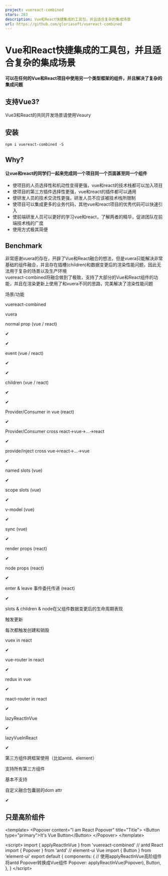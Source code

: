 ```yaml
---
project: vuereact-combined
stars: 283
description: Vue和React快捷集成的工具包，并且适合复杂的集成场景
url: https://github.com/gloriasoft/vuereact-combined
---
```


Vue和React快捷集成的工具包，并且适合复杂的集成场景
=============================

#### 可以在任何的Vue和React项目中使用另一个类型框架的组件，并且解决了复杂的集成问题

支持Vue3?
-------

Vue3和React的共同开发场景请使用Veaury

安装
--

```
npm i vuereact-combined -S
```

Why?
----

#### 让vue和react的同学们一起来完成同一个项目同一个页面甚至同一个组件

-   使项目的人员选择性和机动性变得更强，vue和react的技术栈都可以加入项目
-   使项目的第三方插件选择性更强，vue和react的插件都可以通用
-   使研发人员的技术交流性更强，研发人员不应该被技术栈所限制
-   使项目可以集成更多的业务代码，其他vue和react项目的优秀代码可以快速引入
-   使前端研发人员可以更好的学习vue和react，了解两者的精华，促进团队在前端技术栈的广度
-   使用方式极其简便

Benchmark
---------

非常感谢vuera的存在，开辟了Vue和React融合的想法，但是vuera只能解决非常基础的组件融合，并且存在插槽(children)和数据变更后的渲染性能问题，因此无法用于复杂的场景以及生产环境  
vuereact-combined将融合做到了极致，支持了大部分的Vue和React组件的功能，并且在渲染更新上使用了和vuera不同的思路，完美解决了渲染性能问题

场景/功能

vuereact-combined

vuera

normal prop (vue / react)

✔

✔

event (vue / react)

✔

✔

children (vue / react)

✔

✔

Provider/Consumer in vue (react)

✔

Provider/Consumer cross react->vue->...->react

✔

provide/inject cross vue->react->...->vue

✔

named slots (vue)

✔

scope slots (vue)

✔

v-model (vue)

✔

sync (vue)

✔

render props (react)

✔

node props (react)

✔

enter & leave 事件委托传递 (react)

✔

slots & children & node在父组件数据变更后的生命周期表现

触发更新

每次都触发创建和销毁

vuex in react

✔

vue-router in react

✔

redux in vue

✔

react-router in react

✔

lazyReactInVue

✔

lazyVueInReact

✔

第三方组件跨框架使用（比如antd、element）

支持所有第三方组件

基本不支持

自定义融合包囊层的dom attr

✔

只是高阶组件
------

<!--Vue File\-->
<template\>
  <Popover content\="I am React Popover" title\="Title"\>
    <Button type\="primary"\>It's Vue Button</Button\>
  </Popover\>
</template\>

<script\>
import { applyReactInVue } from 'vuereact-combined'
// antd React
import { Popover } from 'antd'
// element-ui Vue
import { Button } from 'element-ui'
export default {
  components: {
    // 使用applyReactInVue高阶组件将antd Popover转换成Vue组件
    Popover: applyReactInVue(Popover),
    Button,
  },
}
</script\>

<style scoped>
</style\>

// React JSX File
import React, { useState } from 'react'
// element-ui DatePicker Vue
import { DatePicker } from 'element-ui'
import { applyVueInReact } from 'vuereact-combined'

// 使用applyVueInReact高阶组件讲element-ui DatePicker转换成React组件
const ElDatePicker \= applyVueInReact(DatePicker)
export default function() {
  const \[timeValue, setTimeValue\] \= useState(Date.now())
  return <ElDatePicker
    {/\* Vue组件的v-model在React中的用法 \*/}
    $model\={{
        value: timeValue,
        setter: (val) \=> { setTimeValue(val) },
    }}
    type\="date"
    placeholder\="选择日期"/>
}

使用场景
----

最基本的，项目中至少应该存在`vue@^2.6`、`react@^16.3`、`react-dom@^16.3`

### Vue项目中使用第三方的React组件

第三方的react组件已经是通过`babel`进行过处理，不包含React的`jsx`  
此情况下，可以直接在项目中使用applyReactInVue对第三方的React组件进行处理

### React项目中使用第三方的Vue组件

第三方的Vue组件已经是通过`vue-loader`和`babel`进行过处理，不包含`.vue`文件以及Vue的`jsx`  
此情况下，可以直接在项目中使用applyVueInReact对第三方的Vue组件进行处理

### 复杂情况(项目中同时安装和配置react和vue的相关环境)

此情况可以在一个项目中同时开发编写React和Vue的组件代码，由于需要同时具备两种技术栈所依赖的环境，因此需要对项目的构建（一般是`webpack`的配置）和`babel.config.js`进行一些配置上的修改  
可以参考以下案例

-   如果是通过vue-cli3创建的项目  
    请参考 https://github.com/devilwjp/vuereact-for-vuecli3-demo
-   如果通过react-create-app创建的项目（react版本需要>=16.3）  
    请参考 https://github.com/devilwjp/vuereact-for-cra-demo

属性传递
----

在React中正常的使用React的方式向Vue组件传递属性和children

// React JSX File
import React, { useState } from 'react'
// element-ui Vue
import { Button, ButtonGroup } from 'element-ui'
import { applyVueInReact } from 'vuereact-combined'

const ElButton \= applyVueInReact(Button)
const ElButtonGroup \= applyVueInReact(ButtonGroup)

export default function() {
    
  const \[type, setType\] \= useState('primary')
  const \[disabled, setDisabled\] \= useState(false)
  const \[content, setContent\] \= useState('提交')
    
  return <ElButtonGroup\>
    <ElButton type\="danger" disabled\>提交</ElButton\>
    <ElButton type\={type} disabled\={disabled}\>提交</ElButton\>
    <ElButton type\="danger"\>{content}</ElButton\>
  </ElButtonGroup\>
}

在Vue中正常的使用Vue的方式向React组件传递属性和插槽

<!--Vue File\-->
<template\>
  <Popover :content\="content" :title\="title"\>
    {{popoverChildren}}
  </Popover\>
</template\>

<script\>
import { applyReactInVue } from 'vuereact-combined'
// antd React
import { Popover } from 'antd'
export default {
  data() {
    return {
      content: 'I am React Popover',
      title: 'Title',
      popoverChildren: \`hover me!\`,
    }
  },
  components: {
    // 使用applyReactInVue高阶组件将antd Popover转换成Vue组件
    Popover: applyReactInVue(Popover)
  },
}
</script\>

<style scoped>
</style\>

在React中使用Vue组件的v-model和sync修饰符
------------------------------

// React JSX File
import React, { useState } from 'react'
// element-ui DatePicker Vue
import { DatePicker } from 'element-ui'
// 一个开放sync修饰符属性的Vue组件
import VueComponent from './VueComponent.vue'
import { applyVueInReact } from 'vuereact-combined'

const ElDatePicker \= applyVueInReact(DatePicker)
const VueComponentInReact \= applyVueInReact(VueComponent)

export default function() {
  const \[timeValue, setTimeValue\] \= useState(Date.now())
  const \[timeValue1, setTimeValue1\] \= useState(Date.now())
  // Vue组件的v-model在React中的用法
  const $model \= {
    value: timeValue,
    setter: (val) \=> { setTimeValue(val) },
  }
  // Vue组件的sync在React中的用法
  const $sync \= {
    props1: {
      value: timeValue1,
      setter: (val) \=> { setTimeValue1(val) },
    }
  }
  return <div\>
    <ElDatePicker $model\={$model} type\="date" placeholder\="选择日期"/>
    <VueComponentInReact $sync\={$sync} />
  </div\>
}

使用`$model`属性传递一个对象  
`$model`  
**Type:** `{value: state, setter: (val: nextState) => void}`  
其中`value`就是要传入给v-model的状态值，`setter`就是子组件向父组件发出修改状态值的触发函数，这个函数应该是个纯函数，不应该包含其他逻辑，确保函数内容仅仅只用于修改状态值  
`$sync`  
**Type:** `{[propName: {value: state, setter: (val: nextState) => void}]}`

在React中使用Vue组件的作用域插槽和具名插槽
-------------------------

// React JSX File
import React, { useState } from 'react'
// 一个开放具名插槽和作用域插槽的vue组件
import VueComponent from './VueComponent.vue'
import { applyVueInReact } from 'vuereact-combined'

const VueComponentInReact \= applyVueInReact(VueComponent)
export default function() {
  // 具名插槽
  const $slots \= {
      slotA: <div\>具名插槽A</div\>,
      slotB: <div\>具名插槽B</div\>
  }
  // 作用域插槽
  const $scopedSlots \= {
      slotC: (context) \=> <div\>我是作用域插槽C：{context.value}</div\>
  }
  return <div\>
    <VueComponentInReact $slots\={$slots} $scopedSlots\={$scopedSlots}\>
      <h1\>我是普通的插槽</h1\>
    </VueComponentInReact\>
  </div\>
}

`$slots` 具名插槽属性  
**Type:** {\[slotName: string\]: ReactNode}  
`$scopedSlots` 作用域插槽属性  
**Type:** {\[slotName: string\]: (context: RenderPropsContext) => ReactElement | ReactComponent}

在Vue组件中向React组件传递ReactNode类型的属性和renderProps类型的属性
------------------------------------------------

<!--Vue File\-->
<template\>
  <ReactComponentInVue\>
    我是普通children
    <!--  等同于向react组件传入 slotA={<span>我是ReactNode类型的slotA属性</span>}  \-->
    <template v-slot:slotA\>
      <span\>我是ReactNode类型的slotA属性</span\>
    </template\>
    <!--  等同于向react组件传入 slotB={<span>我是ReactNode类型的slotA属性</span>}  \-->
    <template v-slot:slotB\>
      <span\>我是ReactNode类型的slotB属性</span\>
    </template\>
    <!--  等同于向react组件传入 slotC={(context) => <span>我是renderProps类型：{{context.value}}</span>}  \-->
    <template v-slot:slotC\="context"\>
      <span\>我是renderProps类型：{{context.value}}</span\>
    </template\>
  </ReactComponentInVue\>
</template\>

<script\>
import { applyReactInVue } from 'vuereact-combined'
// 一个开放ReactNode类型属性和renderProps类型属性的React组件
import ReactComponent from './ReactComponent'
export default {
  components: {
    ReactComponentInVue: applyReactInVue(ReactComponent)
  }
}
</script\>

applyReactInVue会将ReactNode类型的属性转会为Vue的具名插槽，将renderProps类型的属性转换为作用域插槽，具名插槽和作用域插槽的插槽名就是属性名

在Vue组件中调用React组件的Context/Provider
---------------------------------

<!--Vue File\-->
<template\>
  <MyProvider :value\="content"\>
    <Button\>Vue按钮</Button\>
    <!--  React组件中可以正常的使用Consumer消费Context  \-->
    <ReactComponentInVue/>
  </MyProvider\>
</template\>

<script\>
import { applyReactInVue } from 'vuereact-combined'
// React Context
import MyContext from "./MyContext"
import {Button} from 'element-ui'
import ReactComponent from './ReactComponent'
export default {
  data() {
    return {
      content: 'hahahahaha!'
    }
  },
  components: {
    Button,
    ReactComponentInVue: applyReactInVue(ReactComponent),
    // 把Provider当作React组件直接转换
    MyProvider: applyReactInVue(MyContext.Provider),
  }
}
</script\>

VueContainer，在React组件中使用Vue的动态组件
--------------------------------

VueContainer是一个高阶组件，通过component属性直接渲染Vue组件

// React JSX File
import React, { useState, useEffect } from 'react'
import VueComponent1 from './VueComponent1.vue'
import VueComponent2 from './VueComponent2.vue'
import { VueContainer } from 'vuereact-combined'

const ElButton \= applyVueInReact(Button)
const ElButtonGroup \= applyVueInReact(ButtonGroup)

export default function() {
  const \[vueComponent, setVueComponent\] \= useState(VueComponent1)
  useEffect(() \=> {
    // 3秒之后换成VueComponent2组件
    setTimeout(() \=> {
      setVueComponent(VueComponent2)
    }, 3000)
  }, \[\])
  const prop1 \= '属性1'
  const prop2 \= '属性2'
  return <div\>
      <VueContainer component\={vueComponent} prop1\={prop1} prop2\={prop2}/>
      {/\* component属性为string类型时，表示使用vue的全局组件，以下的例子表示在react组件中使用vue-router的<router-view/> \*/}
      <VueContainer component\="RouterView"/>
  </div\>
}

在React组件中使用Vue组件的事件
-------------------

注意：这里没有使用onEvent的属性传递方法，因为无法排除vue组件有属性与此种用法重名的可能

// React JSX File
import React, { useState } from 'react'
// 一个开放了某些事件的Vue组件
import VueComponent from './VueComponent.vue'
import { applyVueInReact } from 'vuereact-combined'

const VueComponentInReact \= applyVueInReact(VueComponent)

export default function() {
    const click \= () \=> {
        console.log('click')
    }
    const mouseEnter \= () \=> {
        console.log('mouseEnter')
    }
    const customEvent \= () \=> {
        console.log('mouseEnter')
    }
    // 通过on属性传递将事件所对应的函数传递给vue组件
    // 以下的代码等于同于vue中v-on="{click, mouseEnter, customEvent}"
    return <VueComponentInReact on\={{click, mouseEnter, customEvent}}/>
}

applyRedux
----------

作用：使得所有的Vue组件可以使用redux的状态管理 对工具包开启redux状态管理，这个场景一般存在于以React为主的项目中，为了使Vue组件也可以共享到redux，需要在项目的入口文件引入applyRedux方法（整个项目应该只引一次），将redux的store以及redux的context作为参数传入（或者至少在redux的Provider高阶组件引入的地方使用applyRedux方法）

// 第二个参数是redux的context，之所以需要传第二个参数，是因为有如下场景
// Provider -> ReactCom1 -> VueCom1 -> ReactCom2
// Provider无法直接透过Vue组件传递给之后的React组件，所以applyRedux提供了第二个参数，作用就是可以使通过Vue组件之后的React组件继续可以获取到redux的context
import { ReactReduxContext } from 'react-redux'
import store from '../reactComponents/reduxStore'
applyRedux({ store, ReactReduxContext })

#### store.js

// 原生的redux store的创建方式
import { createStore } from 'redux'
import someCombineReducer from './reducer' // 建议通过react-redux的combineReducer输出
let store \= createStore(someCombineReducer)
export default store

React组件连接redux的方式这里就不再做介绍了，应该使用react-redux的connect方法  
这里介绍Vue组件如何使用redux，工具包尽可能的实现了vue组件使用vuex的方式去使用redux，通过vm.$redux可以在组件实例里获取到redux状态管理

<template\>
  <div\>
    redux状态testState1: {{$redux.state.testState1}}
  </div\>
</template\>

<script\>
export default {
  name: 'demo3',
  mounted () {
    // 打印redux的testState2状态值
    console.log(this.$redux.state.testState2)
    // 五秒后将testState1修改成8888
    // 需要在reducer里存在一个action的type为test1可以修改testState1
    // 这里需要按照标准的redux的action标准（必须有type）触发dispatch
    setTimeout(() \=> {
      this.$redux.dispatch({
        type: 'test1',
        value: 8888
      })
    }, 5000)
  }
}
</script\>

applyVuex
---------

作用：使得所有的Redux组件可以使用Vuex的状态管理  
对工具包开启vuex状态管理，这个场景一般存在于以Vue为主的项目中，为了使React组件也可以共享到vuex，需要在项目的入口文件引入applyVuex方法（整个项目应该只引一次），将vuex的store作为参数传入

import store from '../store' // vuex的store文件
applyVuex(store)

connectVuex
-----------

类似react-redux的connect方法，在React组件中使用，由于vuex的关键字比redux多，所以将参数改成了对象，包含了mapStateToProps、mapCommitToProps、mapGettersToProps、mapDispatchToProps，每个都是一个纯函数，返回一个对象（和redux的connect使用方式完全一致）

export default connectVuex({
  mapStateToProps (state) {
    return {
      vuexState: state,
      state1: state.state1,
      moduleAstate: state.moduleA
    }
  },
  mapCommitToProps (commit) {
    return {
      vuexCommit: commit
    }
  },
  // mapGettersToProps = (getters) => {},
  // mapDispatchToProps = (dispatch) => {},
})(ReactComponent)

lazyVueInReact
--------------

在React的router里懒加载Vue组件

import React, { lazy, Suspense } from "react"
import { lazyVueInReact } from 'vuereact-combined'
const Hello \= lazy(() \=> import("./react\_app/hello"));
//懒加载vue组件
const TestVue \= lazyVueInReact(() \=> import("./vue\_app/test.vue"))

export default \[
{
    path: "/reactHello",
    component: () \=> {
        return (
            <Suspense fallback\={<div\>Loading...</div\>}\>
                <Hello />
            </Suspense\>
        );
    }
},
{
    path: "/vuetest1",
    component: () \=> {
        return (
            <Suspense fallback\={<div\>Loading...</div\>}\>
                <div\>
                    <h1\>我是一个vue组件</h1\>
                    <TestVue />
                </div\>
            </Suspense\>
        );
    }
}\]

lazyReactInVue
--------------

在Vue的router里懒加载React组件

import Vue from 'vue'
import VueRouter from 'vue-router'
import { lazyReactInVue } from 'vuereact-combined'
Vue.use(VueRouter)

const routes \= \[
  {
    path: '/',
    name: 'home',
    component: () \=> import('../views/Home')
  },
  {
    path: '/reactInVueDemo',
    name: 'reactInVueDemo',
    component: lazyReactInVue(() \=> import('../reactComponents/cc.jsx'))
  }
\]

const router \= new VueRouter({
  routes
})

export default router

withVueRouter
-------------

在react组件中获取vue router对象，可以通过props属性获取倒$vueRouter和$vueRoute

import React from 'react'
import { withVueRouter } from 'vuereact-combined'
class Test2 extends React.Component {
  constructor (props) {
    super(props)
  }
  componentWillMount () {

  }
  componentDidMount () {
    // 可以通过props属性获取倒$vueRouter和$vueRoute
    console.log(this.props.$vueRouter, this.props.$vueRoute)
  }

  render () {
    return (
      <div\>
        test2
        <h3\>{this.props.$vueRoute.query.b}</h3\>
      </div\>
    )
  }
}
export default withVueRouter(Test2)

applyReactRouterInVue
---------------------

建议在react项目的app或者main引入，然后再任何一个被转换的vue组件中都可以直接获取到实例属性$reactRouter,其中包含了react router的history、location、match

#### app.jsx

import { applyReactRouterInVue } from 'vuereact-combined'
import { withRouter } from 'react-router-dom'
applyReactRouterInVue(withRouter)

#### demo.vue

<template\>
    <div\>
      <h1\>demo</h1\>
      <h2\>{{$reactRouter.location.search}}</h2\>
    </div\>
</template\>

<script\>
export default {
  mounted () {
  }
}
</script\>

需要注意的包囊性问题
----------

由于在每一次跨越一个框架进行组件引用时，都会出现一层包囊，这个包囊是默认是以div呈现，并且会被特殊属性标注 React->Vue，会在vue组件的dom元素外包囊一层标识data-use-vue-component-wrap的div Vue->React，会在react组件的dom元素外包囊一层标识\_\_use\_react\_component\_wrap的div 如果引发样式问题，可以对applyVueInReact、applyReactInVue方法传入第二个参数`options`

import VueComponent from './VueComponent.vue'
import { applyVueInReact } from 'vuereact-combined'
const VueComponentInReact \= applyVueInReact(VueComponent, {
  react: {
    // react.componentWrapAttrs代表是vue组件在react组件中的组件包囊层的标签设置
    // 以下设置将设置组件的包囊层div的display为inline-block
    componentWrapAttrs: {
      style: {
            display: 'inline-block'
        },
      class: 'react-wrap-vue-component-1'
    },
    // react.slotWrapAttrs代表是vue组件在react组件中的插槽包囊层的标签设置
    // 以下设置将设置插槽的包囊层div的display为inline-block
    slotWrapAttrs: {
      style: {
          display: 'inline-block'
      }
    },
  },
})

以下是默认配置

// 默认配置
const originOptions \= {
    react: {
        componentWrap: 'div',
        slotWrap: 'div',
        componentWrapAttrs: {
            \_\_use\_react\_component\_wrap: '',
            style: {
                all: 'unset'
            }
        },
        slotWrapAttrs: {
            \_\_use\_react\_slot\_wrap: '',
            style: {
                all: 'unset'
            }
        }
    },
    vue: {
        // 组件wrapper
        componentWrapHOC: (VueComponentMountAt, nativeProps \= \[\]) \=> {
            // 传入portals
            return function ({ portals \= \[\] } \= {}) {
                return (<div {...nativeProps}\>{VueComponentMountAt}{portals.map((Portal, index) \=> <Portal key\={index}/>)}</div\>)
            }
        },
        componentWrapAttrs: {
            'data-use-vue-component-wrap': '',
            style: {
                all: 'unset',
            }
        },
        slotWrapAttrs: {
            'data-use-vue-slot-wrap': '',
            style: {
                all: 'unset'
            }
        }
    }
}

支持程度
----

#### 在react组件中引入vue组件

功能

支持程度

说明

普通属性

完全支持

html片段属性

变向支持

通过$slots，在vue中使用具名插槽获取

render props

变向支持

通过$scopedSlots，在vue中使用作用域插槽获取

children(普通插槽)

完全支持

组件合成事件

完全支持

通过on属性

组件原生事件(.native)

不支持

react没有这种感念，可以自己包囊div

v-model

变向支持

通过$model，并且支持vue组件中随意自定义model属性

html片段中使用react或者vue组件

完全支持

react组件直接传入，vue组件继续通过applyVueInReact转换

懒加载vue组件

完全支持

通过lazyVueInReact

redux共享

完全支持

使用applyRedux

mobx共享

变向支持

mobx本身就有react和vue的连接方式

vuex共享

完全支持

使用applyVuex

sync装饰

变向支持

使用$sync

事件修饰(key.enter、click.once)

不支持

自行处理

透传

变向支持

使用data-passed-props

ref

变向支持

ref首先会返回包囊实例的，在包囊实例中的属性vueRef可以获取倒vue组件实例

react router(在vue组件中)

完全支持

使用applyReactRouterInVue

判断自身是否被转化

完全支持

通过props属性data-passed-props或者实例属性reactWrapperRef

#### 在vue组件中引入react组件

功能

支持程度

说明

普通属性

完全支持

具名插槽

完全支持

在react中使用属性获取

作用域插槽

完全支持

在react中使用属性获取，类型是个函数

普通插槽

完全支持

组件合成事件

完全支持

在react中使用属性获取

组件原生事件(.native)

暂不支持

v-model

不支持

react组件没有这个概念

provider/inject传入react

暂不支持

未来会支持

sync装饰

不支持

react组件没有这个概念

redux共享

完全支持

使用applyRedux

mobx共享

变向支持

mobx本身就有react和vue的连接方式

vuex共享

完全支持

使用applyVuex

事件修饰(key.enter、click.once)

不支持

react组件没有这个概念

懒加载react组件

完全支持

通过lazyReactInVue

透传

变向支持

使用data-passed-props

ref

变向支持

ref首先会返回包囊实例的，在包囊实例中的属性reactRef可以获取倒react组件实例

vue router(在react组件中)

完全支持

使用withVueRouter

判断自身是否被转化

完全支持

通过props属性data-passed-props或者实例属性vueWrapperRef
